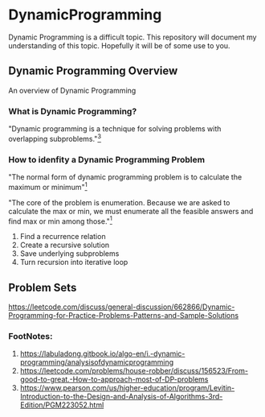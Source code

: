 # DynamicProgramming

Dynamic Programming is a difficult topic. This repository will document my understanding of this topic. 
Hopefully it will be of some use to you.

## Dynamic Programming Overview
An overview of Dynamic Programming

### What is Dynamic Programming?

"Dynamic programming is a technique for solving problems with overlapping subproblems."[<sup>3</sup>][3]

### How to idenfity a Dynamic Programming Problem
"The normal form of dynamic programming problem is to calculate the maximum or minimum"[<sup>1</sup>][1]

"The core of the problem is enumeration. Because we are asked to calculate the max or min, we must enumerate all the feasible answers and find max or min among those."[<sup>1</sup>][1]


1. Find a recurrence relation
2. Create a recursive solution
3. Save underlying subproblems
4. Turn recursion into iterative loop

## Problem Sets
https://leetcode.com/discuss/general-discussion/662866/Dynamic-Programming-for-Practice-Problems-Patterns-and-Sample-Solutions

### FootNotes:
1. https://labuladong.gitbook.io/algo-en/i.-dynamic-programming/analysisofdynamicprogramming
2.  https://leetcode.com/problems/house-robber/discuss/156523/From-good-to-great.-How-to-approach-most-of-DP-problems
3. https://www.pearson.com/us/higher-education/program/Levitin-Introduction-to-the-Design-and-Analysis-of-Algorithms-3rd-Edition/PGM223052.html

[1]: https://labuladong.gitbook.io/algo-en/i.-dynamic-programming/analysisofdynamicprogramming
[2]:  https://leetcode.com/problems/house-robber/discuss/156523/From-good-to-great.-How-to-approach-most-of-DP-problems
[3]: https://www.pearson.com/us/higher-education/program/Levitin-Introduction-to-the-Design-and-Analysis-of-Algorithms-3rd-Edition/PGM223052.html


